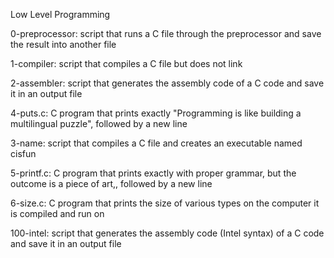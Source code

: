 Low Level Programming

0-preprocessor: script that runs a C file through the preprocessor and save the result into another file

1-compiler: script that compiles a C file but does not link

2-assembler: script that generates the assembly code of a C code and save it in an output file

4-puts.c: C program that prints exactly "Programming is like building a multilingual puzzle", followed by a new line

3-name: script that compiles a C file and creates an executable named cisfun

5-printf.c: C program that prints exactly with proper grammar, but the outcome is a piece of art,, followed by a new line

6-size.c: C program that prints the size of various types on the computer it is compiled and run on

100-intel: script that generates the assembly code (Intel syntax) of a C code and save it in an output file
